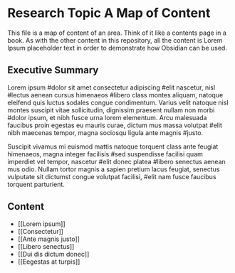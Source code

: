# Research Topic A Map of Content
This file is a map of content of an area. Think of it like a contents page in a book. As with the other content in this repository, all the content is Lorem Ipsum placeholder text in order to demonstrate how Obsidian can be used.

## Executive Summary
Lorem ipsum #dolor sit amet consectetur adipiscing #elit nascetur, nisl #lectus aenean cursus himenaeos #libero class montes aliquam, natoque eleifend quis luctus sodales congue condimentum. Varius velit natoque nisl montes suscipit vitae sollicitudin, dignissim praesent nullam non morbi #dolor ipsum, et nibh fusce urna lorem elementum. Arcu malesuada faucibus proin egestas eu mauris curae, dictum mus massa volutpat #elit nibh maecenas tempor, magna sociosqu ligula ante magnis #justo. 

Suscipit vivamus mi euismod mattis natoque torquent class ante feugiat himenaeos, magna integer facilisis #sed suspendisse facilisi quam imperdiet vel tempor, nascetur #elit donec platea #libero senectus aenean mus odio. Nullam tortor magnis a sapien pretium lacus feugiat, senectus vulputate sit dictumst congue volutpat facilisi, #elit nam fusce faucibus torquent parturient. 

## Content
- [[Lorem ipsum]]
- [[Consectetur]]
- [[Ante magnis justo]]
- [[Libero senectus]]
- [[Dui dis dictum donec]]
- [[Eegestas at turpis]]